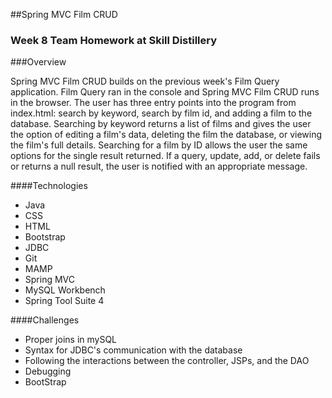 ##Spring MVC Film CRUD
### Week 8 Team Homework at Skill Distillery 

###Overview

Spring MVC Film CRUD builds on the previous week's Film Query application. Film Query ran in the console and Spring MVC Film CRUD runs in the browser. The user has three entry points into the program from index.html: search by keyword, search by film id, and adding a film to the database. Searching by keyword returns a list of films and gives the user the option of editing a film's data, deleting the film the database, or viewing the film's full details. Searching for a film by ID allows the user the same options for the single result returned. If a query, update, add, or delete fails or returns a null result, the user is notified with an appropriate message. 


####Technologies

* Java
* CSS
* HTML
* Bootstrap
* JDBC
* Git
* MAMP
* Spring MVC
* MySQL Workbench
* Spring Tool Suite 4

####Challenges

* Proper joins in mySQL
* Syntax for JDBC's communication with the database
* Following the interactions between the controller, JSPs, and the DAO
* Debugging
* BootStrap